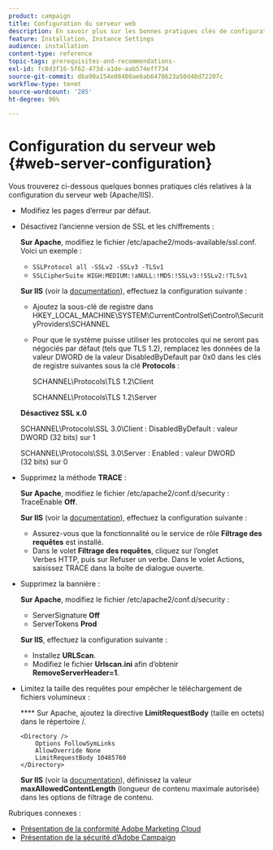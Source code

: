 ```yaml
---
product: campaign
title: Configuration du serveur web
description: En savoir plus sur les bonnes pratiques clés de configuration d'un serveur web
feature: Installation, Instance Settings
audience: installation
content-type: reference
topic-tags: prerequisites-and-recommendations-
exl-id: fc0d3f16-5f62-473d-a1de-aab574eff734
source-git-commit: dba90a154e08400ae6ab6478623a50d48d72207c
workflow-type: tm+mt
source-wordcount: '285'
ht-degree: 96%

---
```


# Configuration du serveur web {#web-server-configuration}



Vous trouverez ci-dessous quelques bonnes pratiques clés relatives à la configuration du serveur web (Apache/IIS).

* Modifiez les pages d’erreur par défaut.

* Désactivez l’ancienne version de SSL et les chiffrements :

  **Sur Apache**, modifiez le fichier /etc/apache2/mods-available/ssl.conf. Voici un exemple :

   * `SSLProtocol all -SSLv2 -SSLv3 -TLSv1`
   * `SSLCipherSuite HIGH:MEDIUM:!aNULL:!MD5:!SSLv3:!SSLv2:!TLSv1`

  **Sur IIS** (voir la [documentation](https://support.microsoft.com/en-us/kb/245030)), effectuez la configuration suivante :

   * Ajoutez la sous-clé de registre dans HKEY_LOCAL_MACHINE\SYSTEM\CurrentControlSet\Control\SecurityProviders\SCHANNEL
   * Pour que le système puisse utiliser les protocoles qui ne seront pas négociés par défaut (tels que TLS 1.2), remplacez les données de la valeur DWORD de la valeur DisabledByDefault par 0x0 dans les clés de registre suivantes sous la clé **Protocols** :

     SCHANNEL\Protocols\TLS 1.2\Client

     SCHANNEL\Protocols\TLS 1.2\Server

  **Désactivez SSL x.0**

  SCHANNEL\Protocols\SSL 3.0\Client : DisabledByDefault : valeur DWORD (32 bits) sur 1

  SCHANNEL\Protocols\SSL 3.0\Server : Enabled : valeur DWORD (32 bits) sur 0

* Supprimez la méthode **TRACE** :

  **Sur Apache**, modifiez le fichier /etc/apache2/conf.d/security : TraceEnable **Off**.

  **Sur IIS** (voir la [documentation](https://www.iis.net/configreference/system.webserver/security/requestfiltering/verbs)), effectuez la configuration suivante :

   * Assurez-vous que la fonctionnalité ou le service de rôle **Filtrage des requêtes** est installé.
   * Dans le volet **Filtrage des requêtes**, cliquez sur l’onglet Verbes HTTP, puis sur Refuser un verbe. Dans le volet Actions, saisissez TRACE dans la boîte de dialogue ouverte.

* Supprimez la bannière :

  **Sur Apache**, modifiez le fichier /etc/apache2/conf.d/security :

   * ServerSignature **Off**
   * ServerTokens **Prod**

  **Sur IIS**, effectuez la configuration suivante :

   * Installez **URLScan**.
   * Modifiez le fichier **Urlscan.ini** afin d’obtenir **RemoveServerHeader=1**.

* Limitez la taille des requêtes pour empêcher le téléchargement de fichiers volumineux :

  **** Sur Apache, ajoutez la directive **LimitRequestBody** (taille en octets) dans le répertoire /.

  ```
  <Directory />
      Options FollowSymLinks
      AllowOverride None
      LimitRequestBody 10485760
  </Directory>
  ```

  **Sur IIS** (voir la [documentation](https://www.iis.net/configreference/system.webserver/security/requestfiltering/requestlimits)), définissez la valeur **maxAllowedContentLength** (longueur de contenu maximale autorisée) dans les options de filtrage de contenu.

Rubriques connexes :

* [Présentation de la conformité Adobe Marketing Cloud](https://experienceleague.adobe.com/en/docs/experience-platform/landing/governance-privacy-security/overview#privacy)
* [Présentation de la sécurité d’Adobe Campaign](https://experienceleague.adobe.com/en/docs/experience-platform/landing/governance-privacy-security/overview#security)
